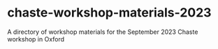 # chaste-workshop-materials-2023
A directory of workshop materials for the September 2023 Chaste workshop in Oxford
